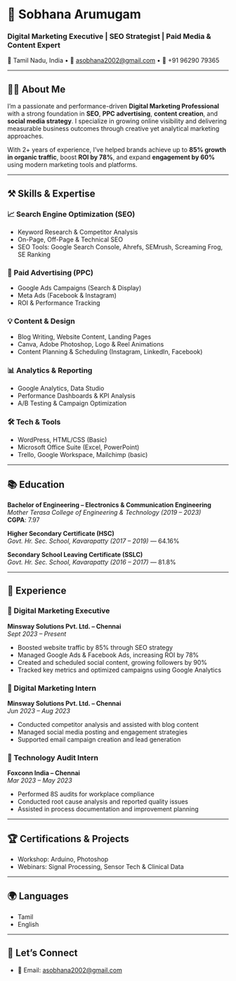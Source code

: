 # 🌟 Sobhana Arumugam

### Digital Marketing Executive | SEO Strategist | Paid Media & Content Expert

📍 Tamil Nadu, India • 📧 asobhana2002@gmail.com • 📱 +91 96290 79365

---

## 👩‍💼 About Me

I’m a passionate and performance-driven **Digital Marketing Professional** with a strong foundation in **SEO**, **PPC advertising**, **content creation**, and **social media strategy**. I specialize in growing online visibility and delivering measurable business outcomes through creative yet analytical marketing approaches.

With 2+ years of experience, I’ve helped brands achieve up to **85% growth in organic traffic**, boost **ROI by 78%**, and expand **engagement by 60%** using modern marketing tools and platforms.

---

## ⚒️ Skills & Expertise

### 📈 Search Engine Optimization (SEO)
- Keyword Research & Competitor Analysis
- On-Page, Off-Page & Technical SEO
- SEO Tools: Google Search Console, Ahrefs, SEMrush, Screaming Frog, SE Ranking

### 🎯 Paid Advertising (PPC)
- Google Ads Campaigns (Search & Display)
- Meta Ads (Facebook & Instagram)
- ROI & Performance Tracking

### 💡 Content & Design
- Blog Writing, Website Content, Landing Pages
- Canva, Adobe Photoshop, Logo & Reel Animations
- Content Planning & Scheduling (Instagram, LinkedIn, Facebook)

### 📊 Analytics & Reporting
- Google Analytics, Data Studio
- Performance Dashboards & KPI Analysis
- A/B Testing & Campaign Optimization

### 🛠 Tech & Tools
- WordPress, HTML/CSS (Basic)
- Microsoft Office Suite (Excel, PowerPoint)
- Trello, Google Workspace, Mailchimp (basic)

---

## 📚 Education

**Bachelor of Engineering – Electronics & Communication Engineering**  
*Mother Terasa College of Engineering & Technology (2019 – 2023)*  
**CGPA**: 7.97

**Higher Secondary Certificate (HSC)**  
*Govt. Hr. Sec. School, Kavarapatty (2017 – 2019)* — 64.16%

**Secondary School Leaving Certificate (SSLC)**  
*Govt. Hr. Sec. School, Kavarapatty (2016 – 2017)* — 81.8%

---

## 💼 Experience

### 🔹 Digital Marketing Executive  
**Minsway Solutions Pvt. Ltd. – Chennai**  
*Sept 2023 – Present*  
- Boosted website traffic by 85% through SEO strategy  
- Managed Google Ads & Facebook Ads, increasing ROI by 78%  
- Created and scheduled social content, growing followers by 90%  
- Tracked key metrics and optimized campaigns using Google Analytics

### 🔹 Digital Marketing Intern  
**Minsway Solutions Pvt. Ltd. – Chennai**  
*Jun 2023 – Aug 2023*  
- Conducted competitor analysis and assisted with blog content  
- Managed social media posting and engagement strategies  
- Supported email campaign creation and lead generation  

### 🔹 Technology Audit Intern  
**Foxconn India – Chennai**  
*Mar 2023 – May 2023*  
- Performed 8S audits for workplace compliance  
- Conducted root cause analysis and reported quality issues  
- Assisted in process documentation and improvement planning

---

## 🏆 Certifications & Projects

- Workshop: Arduino, Photoshop  
- Webinars: Signal Processing, Sensor Tech & Clinical Data

---

## 🌍 Languages

- Tamil
- English 
---

## 🤝 Let’s Connect

- 📧 Email: [asobhana2002@gmail.com](mailto:asobhana2002@gmail.com)  
